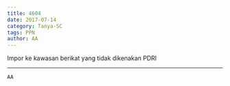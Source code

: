 ```yaml
---
title: 4604
date: 2017-07-14
category: Tanya-SC
tags: PPN
author: AA
---
```


Impor ke kawasan berikat yang tidak dikenakan PDRI

---



`AA`
